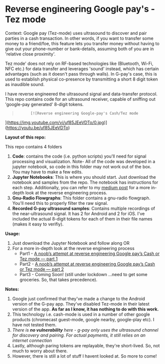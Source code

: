 # Reverse engineering Google pay's -Tez mode

Context: 
Google pay (Tez-mode) uses ultrasound to discover and pair parties in a cash transaction. In other words, if you want to transfer some money to a friend/foe, this feature lets you transfer money without having to give out your phone-number or bank-details, assuming both of you are in 'relative close proximity'. 

Tez mode' does not rely on RF-based technologies like (Bluetooth, Wi-Fi, NFC etc.) for data transfer and leverages 'sound' instead, which has certain advantages (such as it doesn't pass through walls). In G-pay's case, this is used to establish physical co-presence by transmitting a short 8 digit token as inaudible sound. 

I have reverse engineered the ultrasound signal and data-transfer protocol. This repo contains code for an ultrasound receiver, capable of sniffing out 'google-pay generated' 8-digit tokens.

>           [![Reverse engineering Google-pay's Cash/Tez mode
](https://img.youtube.com/vi/uf85JEeVDTo/0.jpg)](https://youtu.be/uf85JEeVDTo)

**Layout of this repo:**

This repo contains 4 folders
1. **Code**: contains the code (i.e. python scripts) you'll need for signal processing and visualization. Note- All of the code was developed in a jupyter notebook, so code in this folder may not work out of the box. You may have to make a few edits. 
2. **Jupyter Notebooks**: This is where you should start. Just download the notebook and samples from the repo. The notebook has instructions for each step. Additionally, you can refer to my [medium post](https://link.medium.com/e0YFNXXrC5) for a more in-depth look at the reverse engineering process.   
3. **Gnu-Radio Flowgraphs**: This folder contains a gnu-radio flowgraph. You'll need this to properly filter the raw signal. 
4. **Recorded G-pay ultrasound samples**: Contains multiple recordings of the near-ultrasound signal. It has 2 for Android and 2 for iOS. I've included the actual 8-digit tokens for each of them in their file names (makes it easy to verifiy).

**Usage:**
1. Just download the Jupyter Notebook and follow along OR
2. For a more in-depth look at the reverse engineering process
   * Part1 - [A noob’s attempt at reverse engineering Google pay’s Cash or Tez mode — part 1](https://link.medium.com/WcttcAFxz5)
   * Part2 - [A noob’s attempt at reverse engineering Google pay’s Cash or Tez mode — part 2](https://link.medium.com/e0YFNXXrC5)
   * Part3 - Coming Soon! (still under lockdown ...need to get some groceries. So, that takes precedence).

**Notes:**
1. Google just confirmed that they've made a change to the Android version of the G-pay app. They've disabled Tez-mode in their latest version of the app. **As far as I know, it has nothing to do with this work.**
2. This technology i.e. cash-mode is used in a number of other google products (chromecast guest-mode, google nearby, google-play etc). I have not tested them.
3. *There is **no vulnerability** here - g-pay only uses the ultrasound channel for discovery and pairing. For actual payments, it still relies on an internet connection* 
4. Lastly, although paring tokens are replayable, they're short-lived. So, not much to worry about there.
5. However, there is still a lot of stuff I havent looked at. So more to come!
